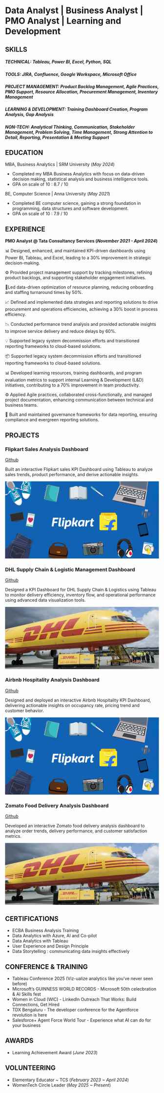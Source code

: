 # Data Analyst | Business Analyst | PMO Analyst | Learning and Development

## SKILLS
##### TECHNICAL: Tableau, Power BI, Excel, Python, SQL
##### TOOLS: JIRA, Confluence, Google Workspace, Microsoft Office
##### PROJECT MANAGEMENT: Product Backlog Management, Agile Practices, PMO Support, Resource Allocation, Procurement Management, Inventory Management
##### LEARNING & DEVELOPMENT: Training Dashboard Creation, Program Analysis, Gap Analysis
##### NON-TECH: Analytical Thinking, Communication, Stakeholder Management, Problem Solving, Time Management, Strong Attention to Detail, Reporting, Presentation & Meeting Support

## EDUCATION						       		
MBA, Business Analytics	| SRM University (_May 2024_)
  - Completed my MBA Business Analytics with focus on data-driven decision making, statistical analysis and business intelligence tools.
  - GPA on scale of 10 : 8.7 / 10
		        		
BE, Computer Science | Anna University  (_May 2021_)
  - Completed BE computer science, gaining a strong foundation in programming, data structures and software development.
  - GPA on scale of 10 : 7.9 / 10


## EXPERIENCE
**PMO Analyst @ Tata Consultancy Services (_November 2021 - April 2024_)**

 📊 Designed, enhanced, and maintained KPI-driven dashboards using Power BI, Tableau, and Excel, leading to a 30% improvement in strategic decision-making.

⚙️ Provided project management support by tracking milestones, refining product backlogs, and supporting stakeholder engagement initiatives.

🚀Led data-driven optimization of resource planning, reducing onboarding and staffing turnaround times by 50%.

📈 Defined and implemented data strategies and reporting solutions to drive procurement and operations efficiencies, achieving a 30% boost in process efficiency.

📉 Conducted performance trend analysis and provided actionable insights to improve service delivery and reduce delays by 60%.

💡 Supported legacy system decommission efforts and transitioned reporting frameworks to cloud-based solutions.

📦 Supported legacy system decommission efforts and transitioned reporting frameworks to cloud-based solutions.

📊 Developed learning resources, training dashboards, and program evaluation metrics to support internal Learning & Development (L&D) initiatives, contributing to a 70% improvement in team productivity.

⚙️ Applied Agile practices, collaborated cross-functionally, and managed project documentation, enhancing communication between technical and business teams.

🚀 Built and maintained governance frameworks for data reporting, ensuring compliance and evergreen reporting solutions.



## PROJECTS
### Flipkart Sales Analysis Dashboard
[Github](https://github.com/sonika-uppalapati/Flipkart-Dashboard)

Built an interactive Flipkart sales KPI Dashboard using Tableau to analyze sales trends, product performance, and derive actionable insights.

![Flipkart](/assets/flipkart-banner.png)

### DHL Supply Chain & Logistic Management Dashboard
[Github](https://github.com/sonika-uppalapati/DHL-Supply-Chain-Analytics)

Designed a KPI  Dashboard for DHL Supply Chain & Logistics using Tableau to monitor delivery efficiency, inventory flow, and operational performance using advanced data visualization tools.

![DHL](/assets/DHL.png)

### Airbnb Hospitality Analysis Dashboard
[Github](https://github.com/sonika-uppalapati/Airbnb-Bookings-Analysis)

Designed and deployed an interactive Airbnb Hospitality KPI Dashboard, delivering actionable insights on occupancy rate, pricing trend and customer behavior.

![Airbnb](/assets/flipkart-banner.png)

### Zomato Food Delivery Analysis Dashboard
[Github](https://github.com/sonika-uppalapati/Zomato-Delivery-Analysis)

Developed an interactive Zomato food delivery analysis dashboard to analyze order trends, delivery performance, and customer satisfaction metrics.

![Zomato](/assets/DHL.png)

## CERTIFICATIONS
- ECBA Business Analysis Training
- Data Analytics with Azure, AI and Co-pilot
- Data Analytics with Tableau
- User Experience and Design Principle
- Data Storytelling : communicating data insights effectively

## CONFERENCE & TRAINING
- Tableau Conference 2025 (Viz-ualize analytics like you’ve never seen before)
- Microsoft’s GUINNESS WORLD RECORDS - Microsoft 50th celecbration & AI Skills fest
- Women in Cloud (WIC) - LinkedIn Outreach That Works: Build Connections, Get Hired
- TDX Bengaluru - The developer conference for the Agentforce revolution is here
- Salesforce+ Agent Force World Tour - Experience what AI can do for your business

## AWARDS
- Learning Achievement Award (_June 2023_)

## VOLUNTEERING
- Elementary Educator ~ TCS (_February 2023 ~ April 2024_)
- WomenTech Circle Leader (_May 2025 ~ Present_)

